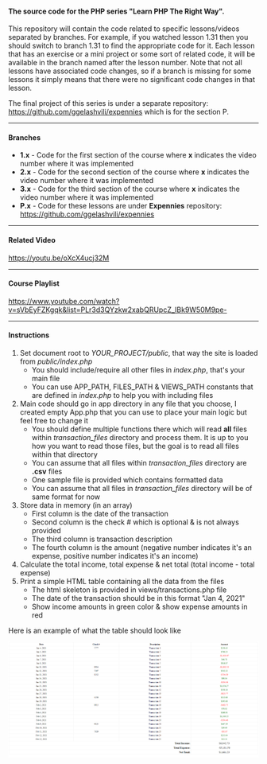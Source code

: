#### The source code for the PHP series "Learn PHP The Right Way".

This repository will contain the code related to specific lessons/videos separated by branches. For example, if you watched lesson 1.31 then you should switch to branch 1.31 to find the appropriate code for it. Each lesson that has an exercise or a mini project or some sort of related code, it will be available in the branch named after the lesson number. Note that not all lessons have associated code changes, so if a branch is missing for some lessons it simply means that there were no significant code changes in that lesson.

The final project of this series is under a separate repository: https://github.com/ggelashvili/expennies which is for the section P.

--- 
#### Branches
* **1.x** - Code for the first section of the course where **x** indicates the video number where it was implemented
* **2.x** - Code for the second section of the course where **x** indicates the video number where it was implemented
* **3.x** - Code for the third section of the course where **x** indicates the video number where it was implemented
* **P.x** - Code for these lessons are under **Expennies** repository: https://github.com/ggelashvili/expennies

---
#### Related Video
https://youtu.be/oXcX4ucj32M

---
#### Course Playlist
https://www.youtube.com/watch?v=sVbEyFZKgqk&list=PLr3d3QYzkw2xabQRUpcZ_IBk9W50M9pe-

---
#### Instructions
1. Set document root to _YOUR_PROJECT/public_, that way the site is loaded from _public/index.php_
   * You should include/require all other files in _index.php_, that's your main file
   * You can use APP_PATH, FILES_PATH & VIEWS_PATH constants that are defined in _index.php_ to help you with including files
2. Main code should go in app directory in any file that you choose, I created empty App.php that you can use to place your main logic but feel free to change it
   * You should define multiple functions there which will read **all** files within _transaction_files_ directory and process them. It is up to you how you want to read those files, but the goal is to read all files within that directory
   * You can assume that all files within _transaction_files_ directory are **.csv** files
   * One sample file is provided which contains formatted data
   * You can assume that all files in _transaction_files_ directory will be of same format for now
3. Store data in memory (in an array)
   * First column is the date of the transaction
   * Second column is the check # which is optional & is not always provided
   * The third column is transaction description
   * The fourth column is the amount (negative number indicates it's an expense, positive number indicates it's an income)
4. Calculate the total income, total expense & net total (total income - total expense)
5. Print a simple HTML table containing all the data from the files
   * The html skeleton is provided in views/transactions.php file
   * The date of the transaction should be in this format "Jan 4, 2021"
   * Show income amounts in green color & show expense amounts in red

Here is an example of what the table should look like

![Sample Output](result.png)
